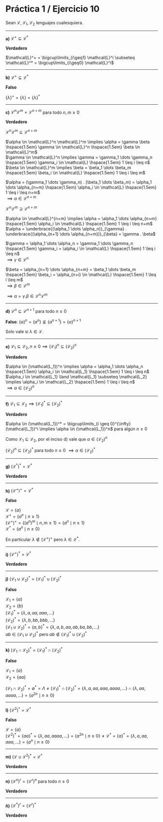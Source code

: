 # Práctica 1 / Ejercicio 10

Sean $\mathcal{L}, \mathcal{L_1}, \mathcal{L_2}$ lenguajes cualesquiera.

---

**a)** $\mathcal{L}^+ \subseteq \mathcal{L}^*$

**Verdadero**

$\mathcal{L}^+ = \bigcup\limits_{i\geq1} \mathcal{L}^i \subseteq \mathcal{L}^* = \bigcup\limits_{i\geq0} \mathcal{L}^i$

---

**b)** $\mathcal{L}^+ \subsetneq \mathcal{L}^*$

**Falso**

$\{ \lambda \}^+ = \{ \lambda \} = \{ \lambda \}^*$

---

**c)** $\mathcal{L}^n \mathcal{L}^m = \mathcal{L}^{n+m}$ para todo $n,m \geq 0$

**Verdadero**

$\mathcal{L}^n \mathcal{L}^m \subseteq \mathcal{L}^{n+m}$

$\alpha \in \mathcal{L}^n \mathcal{L}^m \implies \alpha = \gamma \beta \hspace{1.5em} \gamma \in \mathcal{L}^n \hspace{1.5em} \beta \in \mathcal{L}^m$ \
$\gamma \in \mathcal{L}^n \implies \gamma = \gamma_1 \dots \gamma_n \hspace{1.5em} \gamma_i \in \mathcal{L} \hspace{1.5em} 1 \leq i \leq n$ \
$\beta \in \mathcal{L}^m \implies \beta = \beta_1 \dots \beta_m \hspace{1.5em} \beta_i \in \mathcal{L} \hspace{1.5em} 1 \leq i \leq m$

$\alpha = (\gamma_1 \dots \gamma_n) . (\beta_1 \dots \beta_m) = \alpha_1 \dots \alpha_{n+m} \hspace{1.5em} \alpha_i \in \mathcal{L} \hspace{1.5em} 1 \leq i \leq n+m$ \
$\implies \alpha \in \mathcal{L}^{n+m}$

$\mathcal{L}^n \mathcal{L}^m \supseteq \mathcal{L}^{n+m}$

$\alpha \in \mathcal{L}^{n+m} \implies \alpha = \alpha_1 \dots \alpha_{n+m} \hspace{1.5em} \alpha_i \in \mathcal{L} \hspace{1.5em} 1 \leq i \leq n+m$ \
$\alpha = \underbrace{(\alpha_1 \dots \alpha_n)}_{\gamma} . \underbrace{(\alpha_{n+1} \dots \alpha_{n+m})}_{\beta} = \gamma . \beta$

$\gamma = \alpha_1 \dots \alpha_n = \gamma_1 \dots \gamma_n \hspace{1.5em} \gamma_i = \alpha_i \in \mathcal{L} \hspace{1.5em} 1 \leq i \leq n$ \
$\implies \gamma \in \mathcal{L}^n$

$\beta = \alpha_{n+1} \dots \alpha_{n+m} = \beta_1 \dots \beta_m \hspace{1.5em} \beta_i = \alpha_{n+i} \in \mathcal{L} \hspace{1.5em} 1 \leq i \leq m$ \
$\implies \beta \in \mathcal{L}^m$

$\implies \alpha = \gamma . \beta \in \mathcal{L}^n \mathcal{L}^m$

---

**d)** $\mathcal{L}^n \subseteq \mathcal{L}^{n+1}$ para todo $n \geq 0$

**Falso**: $\{ a \}^n = \{ a^n \} \nsubseteq \{ a^{n+1} \} = \{ a \}^{n+1}$

Solo vale si $\lambda \in \mathcal{L}$.

---

**e)** $\mathcal{L_1} \subseteq \mathcal{L_2}, n \geq 0 \implies (\mathcal{L_1})^n \subseteq (\mathcal{L_2})^n$

**Verdadero**

$\alpha \in (\mathcal{L_1})^n \implies \alpha = \alpha_1 \dots \alpha_n \hspace{1.5em} \alpha_i \in \mathcal{L_1} \hspace{1.5em} 1 \leq i \leq n$ \
$\alpha_i \in \mathcal{L_1} \land \mathcal{L_1} \subseteq \mathcal{L_2} \implies \alpha_i \in \mathcal{L_2} \hspace{1.5em} 1 \leq i \leq n$ \
$\implies \alpha \in (\mathcal{L_2})^n$

---

**f)** $\mathcal{L_1} \subseteq \mathcal{L_2} \implies (\mathcal{L_1})^* \subseteq (\mathcal{L_2})^*$

**Verdadero**

$\alpha \in (\mathcal{L_1})^* = \bigcup\limits_{i \geq 0}^{\infty} (\mathcal{L_1})^i \implies \alpha \in (\mathcal{L_1})^n$ para algún $n \geq 0$

Como $\mathcal{L_1} \subseteq \mathcal{L_2}$, por el inciso d) vale que $\alpha \in (\mathcal{L_2})^n$

$(\mathcal{L_2})^n \subseteq (\mathcal{L_2})^*$ para todo $n \geq 0$ $\implies \alpha \in (\mathcal{L_2})^*$

---

**g)** $(\mathcal{L}^*)^* = \mathcal{L}^*$

**Verdadero**

---

**h)** $(\mathcal{L}^+)^+ = \mathcal{L}^*$

**Falso**

$\mathcal{L} = \{ a \}$ \
$\mathcal{L}^+ = \{ a^n \mid n \geq 1 \}$ \
$(\mathcal{L}^+)^+ = \{ (a^n)^m \mid n,m \geq 1 \} = \{ a^n \mid n \geq 1 \}$ \
$\mathcal{L}^* = \{ a^n \mid n \geq 0 \}$

En particular $\lambda \notin (\mathcal{L}^+)^+$ pero $\lambda \in \mathcal{L}^*$.

---

**i)** $(\mathcal{L}^+)^* = \mathcal{L}^*$

**Verdadero**

---

**j)** $(\mathcal{L_1} \cup \mathcal{L_2})^* = (\mathcal{L_1})^* \cup (\mathcal{L_2})^*$

**Falso**

$\mathcal{L_1} = \{ a \}$ \
$\mathcal{L_2} = \{ b \}$ \
$(\mathcal{L_1})^* = \{ \lambda, a, aa, aaa, \dots \}$ \
$(\mathcal{L_2})^* = \{ \lambda, b, bb, bbb, \dots \}$ \
$(\mathcal{L_1} \cup \mathcal{L_2})^* = \{ a, b \}^* = \{ \lambda, a, b, aa, ab, ba, bb, \dots \}$ \
$ab \in (\mathcal{L_1} \cup \mathcal{L_2})^*$ pero $ab \notin (\mathcal{L_1})^* \cup (\mathcal{L_2})^*$

---

**k)** $(\mathcal{L_1} \cap \mathcal{L_2})^* = (\mathcal{L_1})^* \cap (\mathcal{L_2})^*$

**Falso**

$\mathcal{L_1} = \{ a \}$ \
$\mathcal{L_2} = \{ aa \}$

$(\mathcal{L_1} \cap \mathcal{L_2})^* = \emptyset^* = \Lambda \neq (\mathcal{L_1})^* \cap (\mathcal{L_2})^* = \{ \lambda, a, aa, aaa, aaaa, \dots \} \cap \{ \lambda, aa, aaaa, \dots \} = \{ a^{2n} \mid n \geq 0 \}$

---

**l)** $(\mathcal{L}^2)^* = \mathcal{L}^*$

**Falso**

$\mathcal{L} = \{ a \}$ \
$(\mathcal{L}^2)^* = \{ aa \}^* = \{ \lambda, aa, aaaa, \dots\} = \{ a^{2n} \mid n \geq 0 \} \neq \mathcal{L}^* = \{ a \}^* = \{ \lambda, a, aa, aaa, \dots \} = \{ a^n \mid n \geq 0 \}$

---

**m)** $(\mathcal{L} \cup \mathcal{L}^2)^* = \mathcal{L}^*$

**Verdadero**

---

**n)** $(\mathcal{L}^n)^r = (\mathcal{L}^r)^n$ para todo $n \geq 0$

**Verdadero**

---

**ñ)** $(\mathcal{L}^*)^r = (\mathcal{L}^r)^*$

**Verdadero**
